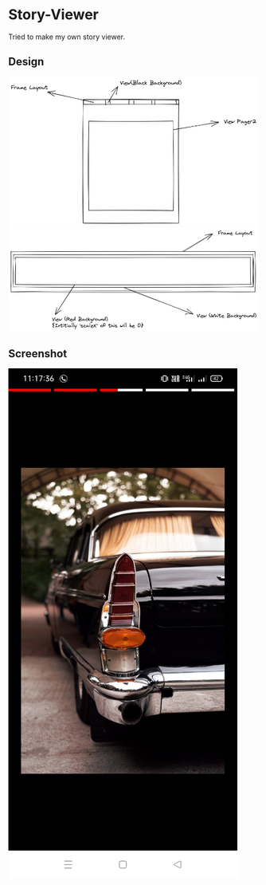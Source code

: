 # Story-Viewer
Tried to make my own story viewer.
## Design
![Overview](ProjectDescription/Overview.png)
![FrameLayoutDetail](ProjectDescription/FrameLayoutDetail.png)
## Screenshot
![Screenshot](ProjectDescription/Screenshot.jpg)
